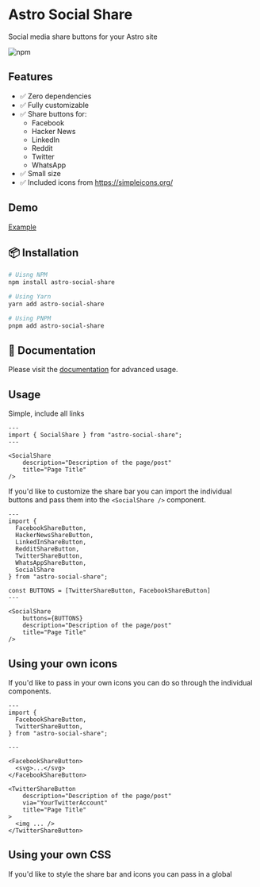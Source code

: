 # Astro Social Share

Social media share buttons for your Astro site 

![npm](https://img.shields.io/npm/v/astro-social-share)

## Features
* ✅ Zero dependencies
* ✅ Fully customizable
* ✅ Share buttons for:
  * Facebook
  * Hacker News
  * LinkedIn
  * Reddit
  * Twitter
  * WhatsApp
* ✅ Small size
* ✅ Included icons from https://simpleicons.org/

## Demo
[Example](https://mckerlie.com/posts/improving-the-sharing-experience-in-astro)

## 📦 Installation

```bash
# Uisng NPM
npm install astro-social-share

# Using Yarn
yarn add astro-social-share

# Using PNPM
pnpm add astro-social-share
```

## 📖 Documentation

Please visit the [documentation](https://astro-social-share.mckerlie.com) for advanced usage.

## Usage

Simple, include all links

```astro
---
import { SocialShare } from "astro-social-share";
---

<SocialShare
    description="Description of the page/post"
    title="Page Title"
/>
```

If you'd like to customize the share bar you can import the individual buttons and pass them into the `<SocialShare />` component.

```astro
---
import { 
  FacebookShareButton,
  HackerNewsShareButton,
  LinkedInShareButton,
  RedditShareButton,
  TwitterShareButton,
  WhatsAppShareButton,
  SocialShare
} from "astro-social-share";

const BUTTONS = [TwitterShareButton, FacebookShareButton]
---

<SocialShare
    buttons={BUTTONS}
    description="Description of the page/post"
    title="Page Title"
/>
```

## Using your own icons

If you'd like to pass in your own icons you can do so through the individual components.

```astro
---
import { 
  FacebookShareButton,
  TwitterShareButton,
} from "astro-social-share";

---

<FacebookShareButton>
  <svg>...</svg>
</FacebookShareButton>

<TwitterShareButton
    description="Description of the page/post"
    via="YourTwitterAccount"
    title="Page Title"
>
  <img ... />
</TwitterShareButton>
```

## Using your own CSS

If you'd like to style the share bar and icons you can pass in a global <style> component to a slot named `astro-social-share-css`

```astro
<SocialShare
    description="Description of the page/post"
    via="YourTwitterAccount"
    title="Page Title"
>
<slot name="astro-social-share-css">
  <style is:global>
    .astro-social-share {
        margin: 20px 0px;
        height: 24px;
    }
    .astro-social-share a {
        text-decoration: none;
        margin-right: 10px;
    }
    .astro-social-share svg {
        height: 24px;
    }
  </style>
</slot>
```

